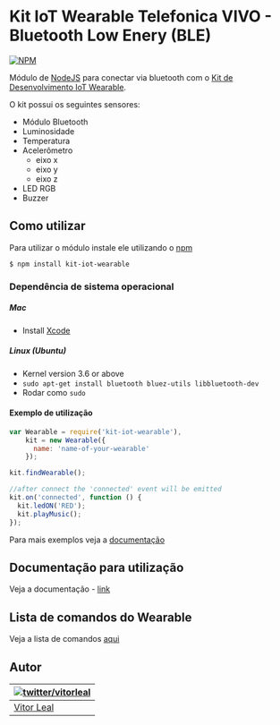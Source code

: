 # Kit IoT Wearable Telefonica VIVO - Bluetooth Low Enery (BLE)
[![NPM](https://nodei.co/npm/kit-iot-wearable.png?downloads=true)](https://nodei.co/npm/kit-iot-wearable/)

Módulo de [NodeJS](http://nodejs.org/) para conectar via bluetooth com o [Kit de Desenvolvimento IoT Wearable](http://iot.telefonicabeta.com/).

O kit possui os seguintes sensores:
  * Módulo Bluetooth
  * Luminosidade
  * Temperatura
  * Acelerômetro
    * eixo x
    * eixo y
    * eixo z
  * LED RGB
  * Buzzer


## Como utilizar
Para utilizar o módulo instale ele utilizando o [npm](https://www.npmjs.com/)

```
$ npm install kit-iot-wearable
```

### Dependência de sistema operacional

##### Mac
  * Install [Xcode](https://itunes.apple.com/ca/app/xcode/id497799835?mt=12)

##### Linux (Ubuntu)
  * Kernel version 3.6 or above
  * ```sudo apt-get install bluetooth bluez-utils libbluetooth-dev```
  * Rodar como ```sudo```


#### Exemplo de utilização
```js
var Wearable = require('kit-iot-wearable'),
    kit = new Wearable({
      name: 'name-of-your-wearable'
    });

kit.findWearable();

//after connect the 'connected' event will be emitted
kit.on('connected', function () {
  kit.ledON('RED');
  kit.playMusic();
});
```

Para mais exemplos veja a [documentação](DOCS.md)


## Documentação para utilização
Veja a documentação - [link](DOCS.md)


## Lista de comandos do Wearable
Veja a lista de comandos [aqui](https://github.com/telefonicadigital/kit-iot-wearable-node/wiki/Comandos-padr%C3%B5es-do-Wearable)

## Autor
| [![twitter/vitorleal](http://gravatar.com/avatar/e133221d7fbc0dee159dca127d2f6f00?s=80)](http://twitter.com/vitorleal "Follow @vitorleal on Twitter") |
|---|
| [Vitor Leal](http://vitorleal.com) |
